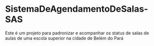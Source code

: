 # SistemaDeAgendamentoDeSalas-SAS
 
Este é um projeto para padronizar e acompanhar os status de salas de aulas de uma escola superior na cidade de Belém do Pará
